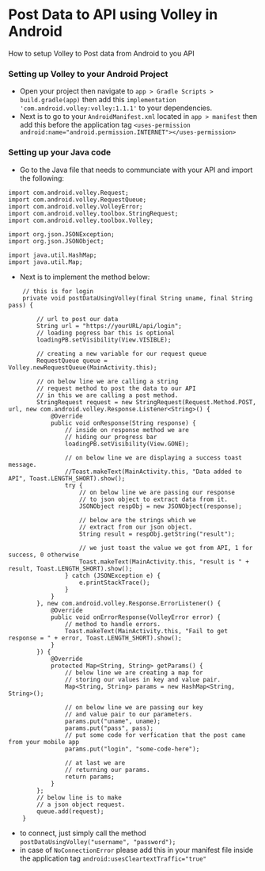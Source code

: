 # Post Data to API using Volley in Android
How to setup Volley to Post data from Android to you API

### Setting up Volley to your Android Project
- Open your project then navigate to `app > Gradle Scripts > build.gradle(app)` then add this `implementation 'com.android.volley:volley:1.1.1'` to your dependencies.
- Next is to go to your `AndroidManifest.xml` located in `app > manifest` then add this before the application tag `<uses-permission android:name="android.permission.INTERNET"></uses-permission>`

### Setting up your Java code
- Go to the Java file that needs to communciate with your API and import the following:
```
import com.android.volley.Request;
import com.android.volley.RequestQueue;
import com.android.volley.VolleyError;
import com.android.volley.toolbox.StringRequest;
import com.android.volley.toolbox.Volley;

import org.json.JSONException;
import org.json.JSONObject;

import java.util.HashMap;
import java.util.Map;
```
- Next is to implement the method below:
```
    // this is for login
    private void postDataUsingVolley(final String uname, final String pass) {

        // url to post our data
        String url = "https://yourURL/api/login";
        // loading pogress bar this is optional
        loadingPB.setVisibility(View.VISIBLE);

        // creating a new variable for our request queue
        RequestQueue queue = Volley.newRequestQueue(MainActivity.this);

        // on below line we are calling a string
        // request method to post the data to our API
        // in this we are calling a post method.
        StringRequest request = new StringRequest(Request.Method.POST, url, new com.android.volley.Response.Listener<String>() {
            @Override
            public void onResponse(String response) {
                // inside on response method we are
                // hiding our progress bar
                loadingPB.setVisibility(View.GONE);

                // on below line we are displaying a success toast message.
                //Toast.makeText(MainActivity.this, "Data added to API", Toast.LENGTH_SHORT).show();
                try {
                    // on below line we are passing our response
                    // to json object to extract data from it.
                    JSONObject respObj = new JSONObject(response);

                    // below are the strings which we
                    // extract from our json object.
                    String result = respObj.getString("result");

                    // we just toast the value we got from API, 1 for success, 0 otherwise
                    Toast.makeText(MainActivity.this, "result is " + result, Toast.LENGTH_SHORT).show();
                } catch (JSONException e) {
                    e.printStackTrace();
                }
            }
        }, new com.android.volley.Response.ErrorListener() {
            @Override
            public void onErrorResponse(VolleyError error) {
                // method to handle errors.
                Toast.makeText(MainActivity.this, "Fail to get response = " + error, Toast.LENGTH_SHORT).show();
            }
        }) {
            @Override
            protected Map<String, String> getParams() {
                // below line we are creating a map for
                // storing our values in key and value pair.
                Map<String, String> params = new HashMap<String, String>();

                // on below line we are passing our key
                // and value pair to our parameters.
                params.put("uname", uname);
                params.put("pass", pass);
                // put some code for verfication that the post came from your mobile app
                params.put("login", "some-code-here");

                // at last we are
                // returning our params.
                return params;
            }
        };
        // below line is to make
        // a json object request.
        queue.add(request);
    }
```
- to connect, just simply call the method `postDataUsingVolley("username", "password");`
- in case of `NoConnectionError` please add this in your manifest file inside the application tag `android:usesCleartextTraffic="true"`
